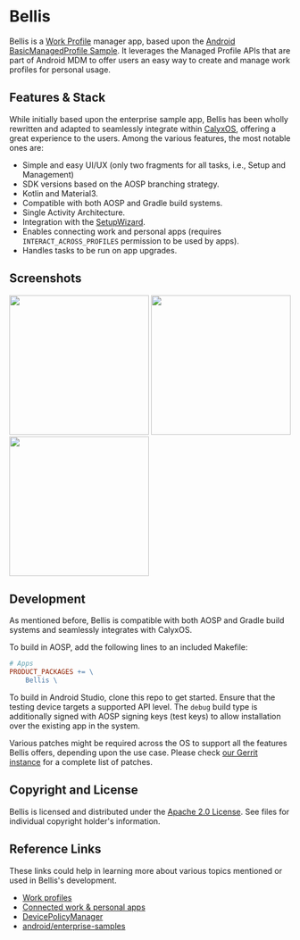 # Bellis

Bellis is a [Work Profile](https://support.google.com/work/android/answer/6191949?hl=en) manager app,
based upon the [Android BasicManagedProfile Sample](https://github.com/android/enterprise-samples/tree/989baf811a43127ef55e5021f1bcabbe229d148b/BasicManagedProfile).
It leverages the Managed Profile APIs that are part of Android MDM to offer users an easy way to
create and manage work profiles for personal usage.

## Features & Stack

While initially based upon the enterprise sample app, Bellis has been wholly rewritten and adapted to
seamlessly integrate within [CalyxOS](https://calyxos.org), offering a great experience to the users. 
Among the various features, the most notable ones are:

- Simple and easy UI/UX (only two fragments for all tasks, i.e., Setup and Management)
- SDK versions based on the AOSP branching strategy.
- Kotlin and Material3.
- Compatible with both AOSP and Gradle build systems.
- Single Activity Architecture.
- Integration with the [SetupWizard](https://gitlab.com/CalyxOS/platform_packages_apps_SetupWizard).
- Enables connecting work and personal apps (requires `INTERACT_ACROSS_PROFILES` permission to be used by apps).
- Handles tasks to be run on app upgrades.

## Screenshots

[<img src="https://gitlab.com/theimpulson/platform_packages_apps_Bellis/-/raw/tmp/assets/screenshot-01.png" width=250>](https://gitlab.com/theimpulson/platform_packages_apps_Bellis/-/raw/tmp/assets/screenshot-01.png)
[<img src="https://gitlab.com/theimpulson/platform_packages_apps_Bellis/-/raw/tmp/assets/screenshot-02.png" width=250>](https://gitlab.com/theimpulson/platform_packages_apps_Bellis/-/raw/tmp/assets/screenshot-02.png)
[<img src="https://gitlab.com/theimpulson/platform_packages_apps_Bellis/-/raw/tmp/assets/screenshot-03.png" width=250>](https://gitlab.com/theimpulson/platform_packages_apps_Bellis/-/raw/tmp/assets/screenshot-03.png)

## Development

As mentioned before, Bellis is compatible with both AOSP and Gradle build systems and seamlessly integrates
with CalyxOS.

To build in AOSP, add the following lines to an included Makefile:

```makefile
# Apps
PRODUCT_PACKAGES += \
    Bellis \
```

To build in Android Studio, clone this repo to get started. Ensure that the testing device targets
a supported API level. The `debug` build type is additionally signed with AOSP signing keys (test keys) to
allow installation over the existing app in the system.

Various patches might be required across the OS to support all the features Bellis offers, depending
upon the use case. Please check [our Gerrit instance](https://review.calyxos.org/) for a complete list of patches.

## Copyright and License

Bellis is licensed and distributed under the [Apache 2.0 License](LICENSE). See files for individual
copyright holder's information.

## Reference Links

These links could help in learning more about various topics mentioned or used in Bellis's development.

- [Work profiles](https://developer.android.com/work/managed-profiles)
- [Connected work & personal apps](https://developers.google.com/android/work/connected-apps)
- [DevicePolicyManager](https://developer.android.com/reference/android/app/admin/DevicePolicyManager)
- [android/enterprise-samples](https://github.com/android/enterprise-samples/)